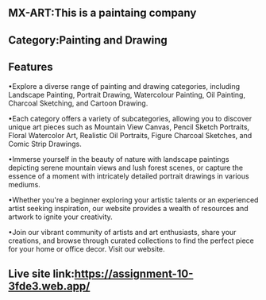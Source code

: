 ## MX-ART:This is a paintaing company
## Category:Painting and Drawing

## Features

•Explore a diverse range of painting and drawing categories, including Landscape Painting, Portrait Drawing, Watercolour Painting, Oil Painting, Charcoal Sketching, and Cartoon Drawing.

•Each category offers a variety of subcategories, allowing you to discover unique art pieces such as Mountain View Canvas, Pencil Sketch Portraits, Floral Watercolor Art, Realistic Oil Portraits, Figure Charcoal Sketches, and Comic Strip Drawings.

•Immerse yourself in the beauty of nature with landscape paintings depicting serene mountain views and lush forest scenes, or capture the essence of a moment with intricately detailed portrait drawings in various mediums.

•Whether you're a beginner exploring your artistic talents or an experienced artist seeking inspiration, our website provides a wealth of resources and artwork to ignite your creativity.

•Join our vibrant community of artists and art enthusiasts, share your creations, and browse through curated collections to find the perfect piece for your home or office decor. Visit our website.


## Live site link:https://assignment-10-3fde3.web.app/